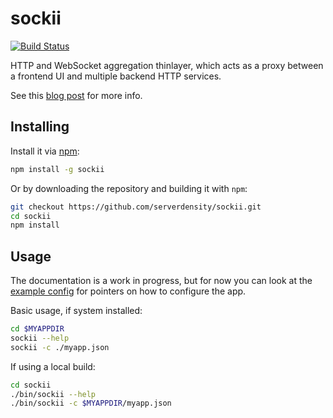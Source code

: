 # sockii

[![Build Status](https://travis-ci.org/serverdensity/sockii.png?branch=master)](https://travis-ci.org/serverdensity/sockii)

HTTP and WebSocket aggregation thinlayer, which acts as a proxy between a frontend UI and multiple backend HTTP services.

See this [blog post](http://blog.serverdensity.com/introducing-sockii-http-and-websocket-aggregator/) for more info.

## Installing

Install it via [npm](https://npmjs.org/):

```bash
npm install -g sockii
```

Or by downloading the repository and building it with `npm`:

```bash
git checkout https://github.com/serverdensity/sockii.git
cd sockii
npm install
```

## Usage

The documentation is a work in progress, but for now you can look at the [example config](config/example.json) for pointers on how to configure the app.

Basic usage, if system installed:

```bash
cd $MYAPPDIR
sockii --help
sockii -c ./myapp.json
```

If using a local build:

```bash
cd sockii
./bin/sockii --help
./bin/sockii -c $MYAPPDIR/myapp.json
```
